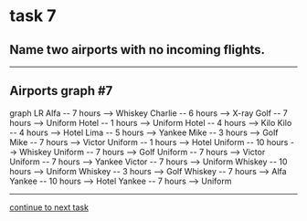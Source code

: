 # task 7

## Name two airports with no incoming flights.

---

## Airports graph #7
<div></div>
<div class="mermaid-access">
graph LR
  Alfa -- 7 hours --> Whiskey
  Charlie -- 6 hours --> X-ray
  Golf -- 7 hours --> Uniform
  Hotel -- 1 hours --> Uniform
  Hotel -- 4 hours --> Kilo
  Kilo -- 4 hours --> Hotel
  Lima -- 5 hours --> Yankee
  Mike -- 3 hours --> Golf
  Mike -- 7 hours --> Victor
  Uniform -- 1 hours --> Hotel
  Uniform -- 10 hours --> Whiskey
  Uniform -- 7 hours --> Golf
  Uniform -- 7 hours --> Victor
  Uniform -- 7 hours --> Yankee
  Victor -- 7 hours --> Uniform
  Whiskey -- 10 hours --> Uniform
  Whiskey -- 3 hours --> Golf
  Whiskey -- 7 hours --> Alfa
  Yankee -- 10 hours --> Hotel
  Yankee -- 7 hours --> Uniform
</div>

---

[continue to next task](./task8-t.html)

<!-- Required scripts for MermaidAccess -->
<script src="https://combinatronics.com/mermaid-js/mermaid/release/8.8.4/dist/mermaid.min.js"></script>
<script src="mermaid-access-elm.js"></script>
<script src="mermaid-access.js"></script>
<script>
mermaidAccess.go(mermaidAccess.textMode, mermaidAccess.displayAccessibleOnly)
</script>
